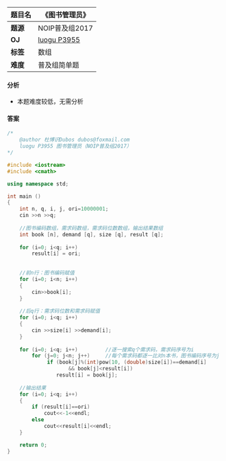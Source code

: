 |题目名|《图书管理员》|  
|---|---|  
|**题源**|NOIP普及组2017|  
|**OJ**|[luogu P3955](https://www.luogu.org/problemnew/show/P3955)|  
|**标签**|数组|  
|**难度**|普及组简单题|  

#### 分析  
* 本题难度较低，无需分析  
#### 答案  
```cpp
/* 	
	@author 杜博识Dubos dubos@foxmail.com
	luogu P3955 图书管理员（NOIP普及组2017） 
*/

#include <iostream>
#include <cmath>

using namespace std;

int main ()
{
	int n, q, i, j, ori=10000001;
	cin >>n >>q;
	
	//图书编码数组，需求码数组，需求码位数数组，输出结果数组 
	int book [n], demand [q], size [q], result [q];
	
	for (i=0; i<q; i++)
		result[i] = ori;
	
	
	//前n行：图书编码赋值 
	for (i=0; i<n; i++)
	{
		cin>>book[i];
	}
	
	//后q行：需求码位数和需求码赋值
	for (i=0; i<q; i++)
	{
		cin >>size[i] >>demand[i];	
	}
	
	for (i=0; i<q; i++)			//逐一搜索q个需求码，需求码序号为i 
		for (j=0; j<n; j++)		//每个需求码都逐一比对n本书，图书编码序号为j
			 if (book[j]%(int)pow(10, (double)size[i])==demand[i] 
			 		&& book[j]<result[i])
				result[i] = book[j];
	
	//输出结果 
	for (i=0; i<q; i++)
	{
		if (result[i]==ori)
			cout<<-1<<endl;
		else
			cout<<result[i]<<endl;
	}

	return 0;
}
```
